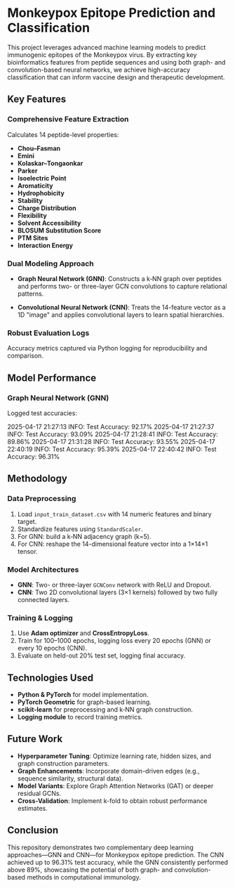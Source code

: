 # Monkeypox Epitope Prediction and Classification

This project leverages advanced machine learning models to predict immunogenic epitopes of the Monkeypox virus. By extracting key bioinformatics features from peptide sequences and using both graph- and convolution-based neural networks, we achieve high-accuracy classification that can inform vaccine design and therapeutic development.

## Key Features

### Comprehensive Feature Extraction
Calculates 14 peptide-level properties:

- **Chou–Fasman**
- **Emini**
- **Kolaskar–Tongaonkar**
- **Parker**
- **Isoelectric Point**
- **Aromaticity**
- **Hydrophobicity**
- **Stability**
- **Charge Distribution**
- **Flexibility**
- **Solvent Accessibility**
- **BLOSUM Substitution Score**
- **PTM Sites**
- **Interaction Energy**

### Dual Modeling Approach

- **Graph Neural Network (GNN)**: Constructs a k‑NN graph over peptides and performs two- or three-layer GCN convolutions to capture relational patterns.
  
- **Convolutional Neural Network (CNN)**: Treats the 14-feature vector as a 1D "image" and applies convolutional layers to learn spatial hierarchies.

### Robust Evaluation Logs
Accuracy metrics captured via Python logging for reproducibility and comparison.

## Model Performance

### Graph Neural Network (GNN)
Logged test accuracies:

2025-04-17 21:27:13 INFO: Test Accuracy: 92.17% 2025-04-17 21:27:37 INFO: Test Accuracy: 93.09% 2025-04-17 21:28:41 INFO: Test Accuracy: 89.86% 2025-04-17 21:31:28 INFO: Test Accuracy: 93.55%
2025-04-17 22:40:19 INFO: Test Accuracy: 95.39% 2025-04-17 22:40:42 INFO: Test Accuracy: 96.31%

## Methodology

### Data Preprocessing

1. Load `input_train_dataset.csv` with 14 numeric features and binary target.
2. Standardize features using `StandardScaler`.
3. For GNN: build a k‑NN adjacency graph (k=5).
4. For CNN: reshape the 14-dimensional feature vector into a 1×14×1 tensor.

### Model Architectures

- **GNN**: Two- or three-layer `GCNConv` network with ReLU and Dropout.
- **CNN**: Two 2D convolutional layers (3×1 kernels) followed by two fully connected layers.

### Training & Logging

1. Use **Adam optimizer** and **CrossEntropyLoss**.
2. Train for 100–1000 epochs, logging loss every 20 epochs (GNN) or every 10 epochs (CNN).
3. Evaluate on held-out 20% test set, logging final accuracy.

## Technologies Used

- **Python & PyTorch** for model implementation.
- **PyTorch Geometric** for graph-based learning.
- **scikit-learn** for preprocessing and k‑NN graph construction.
- **Logging module** to record training metrics.

## Future Work

- **Hyperparameter Tuning**: Optimize learning rate, hidden sizes, and graph construction parameters.
- **Graph Enhancements**: Incorporate domain-driven edges (e.g., sequence similarity, structural data).
- **Model Variants**: Explore Graph Attention Networks (GAT) or deeper residual GCNs.
- **Cross-Validation**: Implement k-fold to obtain robust performance estimates.

## Conclusion

This repository demonstrates two complementary deep learning approaches—GNN and CNN—for Monkeypox epitope prediction. The CNN achieved up to 96.31% test accuracy, while the GNN consistently performed above 89%, showcasing the potential of both graph- and convolution-based methods in computational immunology.
